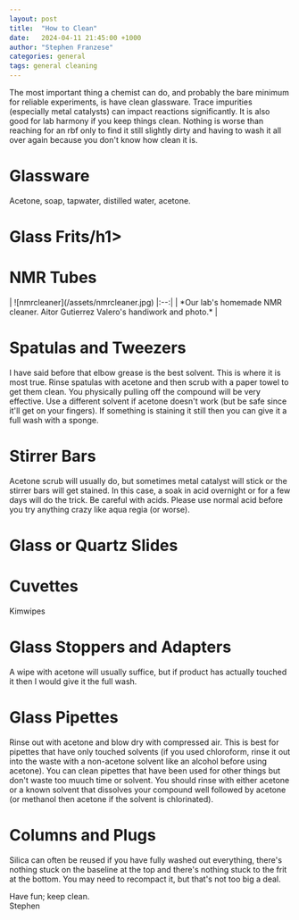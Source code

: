 ```yaml
---
layout: post
title:  "How to Clean"
date:   2024-04-11 21:45:00 +1000
author: "Stephen Franzese"
categories: general
tags: general cleaning
---
```

The most important thing a chemist can do, and probably the bare minimum for reliable experiments, is have clean glassware. Trace impurities (especially metal catalysts) can impact reactions significantly. It is also good for lab harmony if you keep things clean. Nothing is worse than reaching for an rbf only to find it still slightly dirty and having to wash it all over again because you don't know how clean it is.

<h1>Glassware</h1>
Acetone, soap, tapwater, distilled water, acetone.

<h1>Glass Frits/h1>

<h1>NMR Tubes</h1>
| ![nmrcleaner](/assets/nmrcleaner.jpg) 
|:--:| 
| *Our lab's homemade NMR cleaner. Aitor Gutierrez Valero's handiwork and photo.* |

<h1>Spatulas and Tweezers</h1>
I have said before that elbow grease is the best solvent. This is where it is most true. Rinse spatulas with acetone and then scrub with a paper towel to get them clean. You physically pulling off the compound will be very effective. Use a different solvent if acetone doesn't work (but be safe since it'll get on your fingers). If something is staining it still then you can give it a full wash with a sponge.

<h1>Stirrer Bars</h1>
Acetone scrub will usually do, but sometimes metal catalyst will stick or the stirrer bars will get stained. In this case, a soak in acid overnight or for a few days will do the trick. Be careful with acids. Please use normal acid before you try anything crazy like aqua regia (or worse).

<h1>Glass or Quartz Slides</h1>

<h1>Cuvettes</h1>
Kimwipes

<h1>Glass Stoppers and Adapters</h1>
A wipe with acetone will usually suffice, but if product has actually touched it then I would give it the full wash.

<h1>Glass Pipettes</h1>
Rinse out with acetone and blow dry with compressed air. This is best for pipettes that have only touched solvents (if you used chloroform, rinse it out into the waste with a non-acetone solvent like an alcohol before using acetone). You can clean pipettes that have been used for other things but don't waste too muuch time or solvent. You should rinse with either acetone or a known solvent that dissolves your compound well followed by acetone (or methanol then acetone if the solvent is chlorinated).

<h1>Columns and Plugs</h1>
Silica can often be reused if you have fully washed out everything, there's nothing stuck on the baseline at the top and there's nothing stuck to the frit at the bottom. You may need to recompact it, but that's not too big a deal.

Have fun; keep clean.\
Stephen